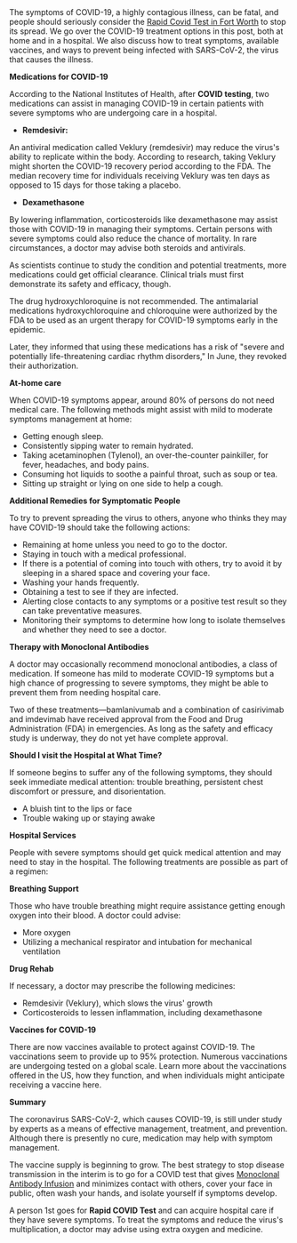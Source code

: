 <p>&nbsp;</p>
<p><span style="font-weight: 400;">The symptoms of COVID-19, a highly contagious illness, can be fatal, and people should seriously consider the <a class="inline_disabled" href="https://erofwatauga.com/rapid-covid-test-fort-worth-texas/" target="_blank" rel="noopener noreferrer">Rapid Covid Test in Fort Worth</a></span><span style="font-weight: 400;">&nbsp;to stop its spread. We go over the COVID-19 treatment options in this post, both at home and in a hospital. We also discuss how to treat symptoms, available vaccines, and ways to prevent being infected with SARS-CoV-2, the virus that causes the illness.</span></p>
<p><strong>Medications for COVID-19</strong></p>
<p><span style="font-weight: 400;">According to the National Institutes of Health, after </span><strong>COVID testing</strong><span style="font-weight: 400;">, two medications can assist in managing COVID-19 in certain patients with severe symptoms who are undergoing care in a hospital.&nbsp;</span></p>
<ul>
    <li aria-level="1"><strong>Remdesivir:</strong></li>
</ul>
<p><span style="font-weight: 400;">An antiviral medication called Veklury (remdesivir) may reduce the virus's ability to replicate within the body. According to research, taking Veklury might shorten the COVID-19 recovery period according to the FDA. The median recovery time for individuals receiving Veklury was ten days as opposed to 15 days for those taking a placebo.</span></p>
<ul>
    <li aria-level="1"><strong>Dexamethasone</strong></li>
</ul>
<p><span style="font-weight: 400;">By lowering inflammation, corticosteroids like dexamethasone may assist those with COVID-19 in managing their symptoms. Certain persons with severe symptoms could also reduce the chance of mortality. In rare circumstances, a doctor may advise both steroids and antivirals.</span></p>
<p><span style="font-weight: 400;">As scientists continue to study the condition and potential treatments, more medications could get official clearance. Clinical trials must first demonstrate its safety and efficacy, though.</span></p>
<p><span style="font-weight: 400;">The drug hydroxychloroquine is not recommended. The antimalarial medications hydroxychloroquine and chloroquine were authorized by the FDA to be used as an urgent therapy for COVID-19 symptoms early in the epidemic.</span></p>
<p><span style="font-weight: 400;">Later, they informed that using these medications has a risk of "severe and potentially life-threatening cardiac rhythm disorders," In June, they revoked their authorization.</span></p>
<p><strong>At-home care</strong></p>
<p><span style="font-weight: 400;">When COVID-19 symptoms appear, around 80% of persons do not need medical care. The following methods might assist with mild to moderate symptoms management at home:</span></p>
<ul>
    <li style="font-weight: 400;" aria-level="1"><span style="font-weight: 400;">Getting enough sleep.</span></li>
    <li style="font-weight: 400;" aria-level="1"><span style="font-weight: 400;">Consistently sipping water to remain hydrated.</span></li>
    <li style="font-weight: 400;" aria-level="1"><span style="font-weight: 400;">Taking acetaminophen (Tylenol), an over-the-counter painkiller, for fever, headaches, and body pains.</span></li>
    <li style="font-weight: 400;" aria-level="1"><span style="font-weight: 400;">Consuming hot liquids to soothe a painful throat, such as soup or tea.</span></li>
    <li style="font-weight: 400;" aria-level="1"><span style="font-weight: 400;">Sitting up straight or lying on one side to help a cough.</span></li>
</ul>
<p><strong>Additional Remedies for Symptomatic People</strong></p>
<p><span style="font-weight: 400;">To try to prevent spreading the virus to others, anyone who thinks they may have COVID-19 should take the following actions:</span></p>
<ul>
    <li style="font-weight: 400;" aria-level="1"><span style="font-weight: 400;">Remaining at home unless you need to go to the doctor.</span></li>
    <li style="font-weight: 400;" aria-level="1"><span style="font-weight: 400;">Staying in touch with a medical professional.</span></li>
    <li style="font-weight: 400;" aria-level="1"><span style="font-weight: 400;">If there is a potential of coming into touch with others, try to avoid it by sleeping in a shared space and covering your face.</span></li>
    <li style="font-weight: 400;" aria-level="1"><span style="font-weight: 400;">Washing your hands frequently.</span></li>
    <li style="font-weight: 400;" aria-level="1"><span style="font-weight: 400;">Obtaining a test to see if they are infected.</span></li>
    <li style="font-weight: 400;" aria-level="1"><span style="font-weight: 400;">Alerting close contacts to any symptoms or a positive test result so they can take preventative measures.</span></li>
    <li style="font-weight: 400;" aria-level="1"><span style="font-weight: 400;">Monitoring their symptoms to determine how long to isolate themselves and whether they need to see a doctor.</span></li>
</ul>
<p><strong>Therapy with Monoclonal Antibodies</strong></p>
<p><span style="font-weight: 400;">A doctor may occasionally recommend monoclonal antibodies, a class of medication. If someone has mild to moderate COVID-19 symptoms but a high chance of progressing to severe symptoms, they might be able to prevent them from needing hospital care.</span></p>
<p><span style="font-weight: 400;">Two of these treatments&mdash;bamlanivumab and a combination of casirivimab and imdevimab have received approval from the Food and Drug Administration (FDA) in emergencies. As long as the safety and efficacy study is underway, they do not yet have complete approval.</span></p>
<p><strong>Should I visit the Hospital at What Time?</strong></p>
<p><span style="font-weight: 400;">If someone begins to suffer any of the following symptoms, they should seek immediate medical attention: trouble breathing, persistent chest discomfort or pressure, and disorientation.</span></p>
<ul>
    <li style="font-weight: 400;" aria-level="1"><span style="font-weight: 400;">A bluish tint to the lips or face</span></li>
    <li style="font-weight: 400;" aria-level="1"><span style="font-weight: 400;">Trouble waking up or staying awake</span></li>
</ul>
<p><strong>Hospital Services</strong></p>
<p><span style="font-weight: 400;">People with severe symptoms should get quick medical attention and may need to stay in the hospital. The following treatments are possible as part of a regimen:</span></p>
<p><strong>Breathing Support</strong></p>
<p><span style="font-weight: 400;">Those who have trouble breathing might require assistance getting enough oxygen into their blood. A doctor could advise:</span></p>
<ul>
    <li style="font-weight: 400;" aria-level="1"><span style="font-weight: 400;">More oxygen</span></li>
    <li style="font-weight: 400;" aria-level="1"><span style="font-weight: 400;">Utilizing a mechanical respirator and intubation for mechanical ventilation</span></li>
</ul>
<p><strong>Drug Rehab</strong></p>
<p><span style="font-weight: 400;">If necessary, a doctor may prescribe the following medicines:</span></p>
<ul>
    <li style="font-weight: 400;" aria-level="1"><span style="font-weight: 400;">Remdesivir (Veklury), which slows the virus' growth</span></li>
    <li style="font-weight: 400;" aria-level="1"><span style="font-weight: 400;">Corticosteroids to lessen inflammation, including dexamethasone</span></li>
</ul>
<p><strong>Vaccines for COVID-19</strong></p>
<p><span style="font-weight: 400;">There are now vaccines available to protect against COVID-19. The vaccinations seem to provide up to 95% protection. Numerous vaccinations are undergoing tested on a global scale. Learn more about the vaccinations offered in the US, how they function, and when individuals might anticipate receiving a vaccine here.</span></p>
<p><strong>Summary</strong></p>
<p><span style="font-weight: 400;">The coronavirus SARS-CoV-2, which causes COVID-19, is still under study by experts as a means of effective management, treatment, and prevention. Although there is presently no cure, medication may help with symptom management.</span></p>
<p><span style="font-weight: 400;">The vaccine supply is beginning to grow. The best strategy to stop disease transmission in the interim is to go for a COVID test that gives <a class="inline_disabled" href="https://erofwatauga.com/monoclonal-antibody-treatment-watauga-texas/" target="_blank" rel="noopener noreferrer">Monoclonal Antibody Infusion</a></span><span style="font-weight: 400;">&nbsp;and minimizes contact with others, cover your face in public, often wash your hands, and isolate yourself if symptoms develop.</span></p>
<p><span style="font-weight: 400;">A person 1</span><span style="font-weight: 400;">st</span><span style="font-weight: 400;"> goes for </span><strong>Rapid COVID Test</strong><span style="font-weight: 400;"> and can acquire hospital care if they have severe symptoms. To treat the symptoms and reduce the virus's multiplication, a doctor may advise using extra oxygen and medicine.</span></p>
